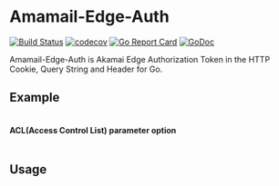 # Amamail-Edge-Auth

[![Build Status](https://travis-ci.org/easonlin404/akamai-edge-auth.svg)](https://travis-ci.org/easonlin404/akamai-edge-auth)
[![codecov](https://codecov.io/gh/easonlin404/akamai-edge-auth/branch/master/graph/badge.svg)](https://codecov.io/gh/easonlin404/akamai-edge-auth)
[![Go Report Card](https://goreportcard.com/badge/github.com/easonlin404/akamai-edge-auth)](https://goreportcard.com/report/github.com/easonlin404/akamai-edge-auth)
[![GoDoc](https://godoc.org/github.com/easonlin404/akamai-edge-auth?status.svg)](https://godoc.org/github.com/easonlin404/akamai-edge-auth)

Amamail-Edge-Auth is Akamai Edge Authorization Token in the HTTP Cookie, Query String and Header for Go.


## Example
```go

```


#### ACL(Access Control List) parameter option
```go
```

## Usage




